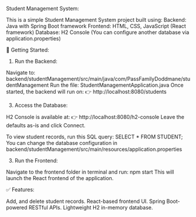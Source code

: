Student Management System:

This is a simple Student Management System project built using:
Backend: Java with Spring Boot framework
Frontend: HTML, CSS, JavaScript (React framework)
Database: H2 Console (You can configure another database via application.properties)

🚀 Getting Started:

1. Run the Backend:

Navigate to:
backend/studentManagement/src/main/java/com/PassFamilyDoddmane/studentManagement
Run the file:
StudentManagementApplication.java
Once started, the backend will run on:
👉 http://localhost:8080/students

3. Access the Database:

H2 Console is available at:
👉 http://localhost:8080/h2-console
Leave the defaults as-is and click Connect.

To view student records, run this SQL query:
SELECT * FROM STUDENT;
You can change the database configuration in
backend/studentManagement/src/main/resources/application.properties

3. Run the Frontend:
   
Navigate to the frontend folder in terminal and run:
npm start
This will launch the React frontend of the application.

✅ Features: 

Add, and delete student records.
React-based frontend UI.
Spring Boot-powered RESTful APIs.
Lightweight H2 in-memory database.
